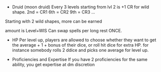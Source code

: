 - Druid (moon druid)
Every 3 levels starting from lvl 2 is +1 CR for  wild shape.
	2nd = CR1
	6th  = CR2
	9th = CR3
	...

Starting with 2 wild shapes, more can be earned

amount is Level+WIS 
Can swap spells per long rest ONCE.

- HP
Per level up, players are allowed to choose whether they want to get the average + 1 + bonus of their dice, or roll hit dice for extra HP.
	for instance somebody rolls 2 ddice and picks one average for level up.

- Proficiencies and Expertise
If you have 2 proficiencies for the same ability, you get expertise at dm discretion


